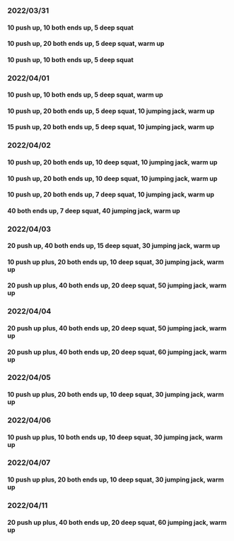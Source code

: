 ### 2022/03/31
#### 10 push up, 10 both ends up, 5 deep squat
#### 10 push up, 20 both ends up, 5 deep squat, warm up
#### 10 push up, 10 both ends up, 5 deep squat

### 2022/04/01
#### 10 push up, 10 both ends up, 5 deep squat, warm up
#### 10 push up, 20 both ends up, 5 deep squat, 10 jumping jack, warm up
#### 15 push up, 20 both ends up, 5 deep squat, 10 jumping jack, warm up

### 2022/04/02
#### 10 push up, 20 both ends up, 10 deep squat, 10 jumping jack, warm up
#### 10 push up, 20 both ends up, 10 deep squat, 10 jumping jack, warm up
#### 10 push up, 20 both ends up, 7 deep squat, 10 jumping jack, warm up
#### 40 both ends up, 7 deep squat, 40 jumping jack, warm up

### 2022/04/03
#### 20 push up, 40 both ends up, 15 deep squat, 30 jumping jack, warm up
#### 10 push up plus, 20 both ends up, 10 deep squat, 30 jumping jack, warm up
#### 20 push up plus, 40 both ends up, 20 deep squat, 50 jumping jack, warm up

### 2022/04/04
#### 20 push up plus, 40 both ends up, 20 deep squat, 50 jumping jack, warm up
#### 20 push up plus, 40 both ends up, 20 deep squat, 60 jumping jack, warm up

### 2022/04/05
#### 10 push up plus, 20 both ends up, 10 deep squat, 30 jumping jack, warm up

### 2022/04/06
#### 10 push up plus, 10 both ends up, 10 deep squat, 30 jumping jack, warm up

### 2022/04/07
#### 10 push up plus, 20 both ends up, 10 deep squat, 30 jumping jack, warm up

### 2022/04/11
#### 20 push up plus, 40 both ends up, 20 deep squat, 60 jumping jack, warm up
